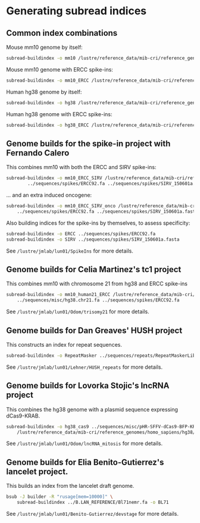 # Generating subread indices

## Common index combinations

Mouse mm10 genome by itself:

```sh
subread-buildindex -o mm10 /lustre/reference_data/mib-cri/reference_genomes/mus_musculus/mm10/fasta/mmu.mm10.fa
```

Mouse mm10 genome with ERCC spike-ins:

```sh
subread-buildindex -o mm10_ERCC /lustre/reference_data/mib-cri/reference_genomes/mus_musculus/mm10/fasta/mmu.mm10.fa ../sequences/spikes/ERCC92.fa
```

Human hg38 genome by itself:

```sh
subread-buildindex -o hg38 /lustre/reference_data/mib-cri/reference_genomes/homo_sapiens/hg38/fasta/hsa.hg38.fa
```

Human hg38 genome with ERCC spike-ins:

```sh
subread-buildindex -o hg38_ERCC /lustre/reference_data/mib-cri/reference_genomes/homo_sapiens/hg38/fasta/hsa.hg38.fa ../sequences/spikes/ERCC92.fa
```

## Genome builds for the spike-in project with Fernando Calero

This combines mm10 with both the ERCC and SIRV spike-ins:

```sh
subread-buildindex -o mm10_ERCC_SIRV /lustre/reference_data/mib-cri/reference_genomes/mus_musculus/mm10/fasta/mmu.mm10.fa \
        ../sequences/spikes/ERCC92.fa ../sequences/spikes/SIRV_150601a.fasta 
```

... and an extra induced oncogene:

```sh
subread-buildindex -o mm10_ERCC_SIRV_onco /lustre/reference_data/mib-cri/reference_genomes/mus_musculus/mm10/fasta/mmu.mm10.fa \
	../sequences/spikes/ERCC92.fa ../sequences/spikes/SIRV_150601a.fasta ../sequences/misc/CBFB-MYH11-mcherry.fa
```

Also building indices for the spike-ins by themselves, to assess specificity:

```sh
subread-buildindex -o ERCC ../sequences/spikes/ERCC92.fa 
subread-buildindex -o SIRV ../sequences/spikes/SIRV_150601a.fasta
```

See `/lustre/jmlab/lun01/SpikeIns` for more details.

## Genome builds for Celia Martinez's tc1 project

This combines mm10 with chromosome 21 from hg38 and ERCC spike-ins

```sh
subread-buildindex -o mm10_human21_ERCC /lustre/reference_data/mib-cri/reference_genomes/mus_musculus/mm10/fasta/mmu.mm10.fa \
	../sequences/misc/hg38.chr21.fa ../sequences/spikes/ERCC92.fa
```

See `/lustre/jmlab/lun01/Odom/trisomy21` for more details.

## Genome builds for Dan Greaves' HUSH project 

This constructs an index for repeat sequences.

```sh
subread-buildindex -o RepeatMasker ../sequences/repeats/RepeatMaskerLib.fasta
```

See `/lustre/jmlab/lun01/Lehner/HUSH_repeats` for more details.

## Genome builds for Lovorka Stojic's lncRNA project

This combines the hg38 genome with a plasmid sequence expressing dCas9-KRAB.

```sh
subread-buildindex -o hg38_cas9 ../sequences/misc/pHR-SFFV-dCas9-BFP-KRAB.fa \
    /lustre/reference_data/mib-cri/reference_genomes/homo_sapiens/hg38/fasta/hsa.hg38.fa
```

See `/lustre/jmlab/lun01/Odom/lncRNA_mitosis` for more details.

## Genome builds for Elia Benito-Gutierrez's lancelet project.

This builds an index from the lancelet draft genome.

```sh
bsub -J builder -R "rusage[mem=10000]" \
    subread-buildindex ../B.LAN_REFERENCE/Bl71nemr.fa -o BL71
```

See `/lustre/jmlab/lun01/Benito-Gutierrez/devstage` for more details.
